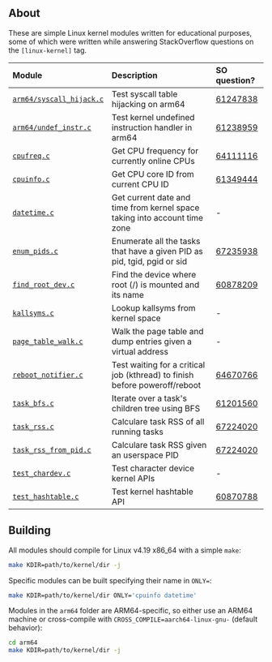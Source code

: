 ## About

These are simple Linux kernel modules written for educational purposes, some of
which were written while answering StackOverflow questions on the
`[linux-kernel]` tag.

| Module                                             | Description                                                                | SO question?                                             |
|:---------------------------------------------------|:---------------------------------------------------------------------------|:---------------------------------------------------------|
| [`arm64/syscall_hijack.c`](arm64/syscall_hijack.c) | Test syscall table hijacking on arm64                                      | [61247838](https://stackoverflow.com/q/61247838/3889449) |
| [`arm64/undef_instr.c`](arm64/undef_instr.c)       | Test kernel undefined instruction handler in arm64                         | [61238959](https://stackoverflow.com/q/61238959/3889449) |
| [`cpufreq.c`](cpufreq.c)                           | Get CPU frequency for currently online CPUs                                | [64111116](https://stackoverflow.com/q/64111116/3889449) |
| [`cpuinfo.c`](cpuinfo.c)                           | Get CPU core ID from current CPU ID                                        | [61349444](https://stackoverflow.com/q/61349444/3889449) |
| [`datetime.c`](datetime.c)                         | Get current date and time from kernel space taking into account time zone  | -                                                        |
| [`enum_pids.c`](enum_pids.c)                       | Enumerate all the tasks that have a given PID as pid, tgid, pgid or sid    | [67235938](https://stackoverflow.com/q/67235938/3889449) |
| [`find_root_dev.c`](find_root_dev.c)               | Find the device where root (/) is mounted and its name                     | [60878209](https://stackoverflow.com/q/60878209/3889449) |
| [`kallsyms.c`](kallsyms.c)                         | Lookup kallsyms from kernel space                                          | -                                                        |
| [`page_table_walk.c`](page_table_walk.c)           | Walk the page table and dump entries given a virtual address               | -                                                        |
| [`reboot_notifier.c`](reboot_notifier.c)           | Test waiting for a critical job (kthread) to finish before poweroff/reboot | [64670766](https://stackoverflow.com/q/64670766/3889449) |
| [`task_bfs.c`](task_bfs.c)                         | Iterate over a task's children tree using BFS                              | [61201560](https://stackoverflow.com/q/61201560/3889449) |
| [`task_rss.c`](task_rss.c)                         | Calculare task RSS of all running tasks                                    | [67224020](https://stackoverflow.com/q/67224020/3889449) |
| [`task_rss_from_pid.c`](task_rss_from_pid.c)       | Calculare task RSS given an userspace PID                                  | [67224020](https://stackoverflow.com/q/67224020/3889449) |
| [`test_chardev.c`](test_chardev.c)                 | Test character device kernel APIs                                          | -                                                        |
| [`test_hashtable.c`](test_hashtable.c)             | Test kernel hashtable API                                                  | [60870788](https://stackoverflow.com/q/60870788/3889449) |

## Building

All modules should compile for Linux v4.19 x86_64 with a simple `make`:

```bash
make KDIR=path/to/kernel/dir -j
```

Specific modules can be built specifying their name in `ONLY=`:

```bash
make KDIR=path/to/kernel/dir ONLY='cpuinfo datetime'
```

Modules in the `arm64` folder are ARM64-specific, so either use an ARM64 machine
or cross-compile with `CROSS_COMPILE=aarch64-linux-gnu-` (default behavior):

```bash
cd arm64
make KDIR=path/to/kernel/dir -j
```
